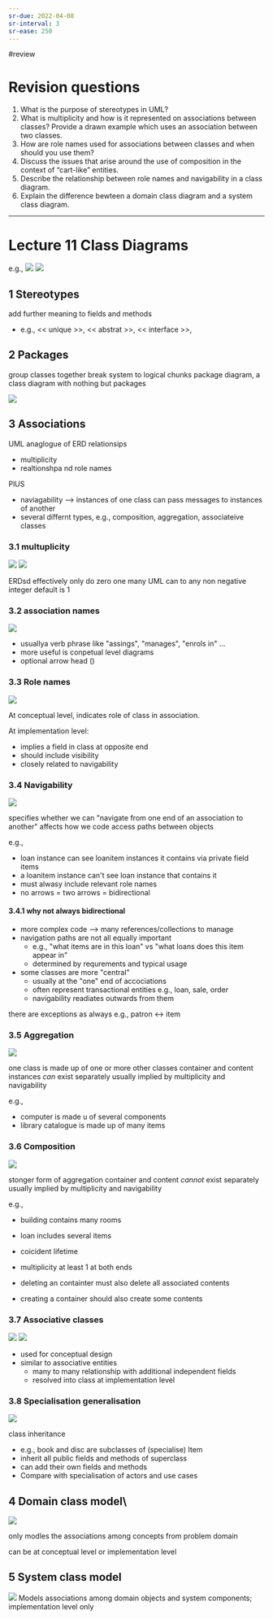 ```yaml
---
sr-due: 2022-04-08
sr-interval: 3
sr-ease: 250
---
```

#review 

# Revision questions
1. What is the purpose of stereotypes in UML? 
2. What is multiplicity and how is it represented on associations between classes? Provide a drawn example which uses an association between two classes.
3. How are role names used for associations between classes and when should you use them?
4. Discuss the issues that arise around the use of composition in the context of “cart-like” entities.
5. Describe the relationship between role names and navigability in a class diagram.
6. Explain the difference bewteen a domain class diagram and a system class diagram.

---
# Lecture 11 Class Diagrams
e.g., ![](https://i.imgur.com/rFmUs5r.png)
![](https://i.imgur.com/1kO9BDk.png)


## 1 Stereotypes
add further meaning to fields and methods
- e.g., << unique >>, << abstrat >>, << interface >>, 

## 2 Packages
group classes together
break system to logical chunks
package diagram, a class diagram with nothing but packages

![](https://i.imgur.com/UiXZeha.png)

## 3 Associations
UML anaglogue of ERD relationsips
- multiplicity
- realtionshpa nd role names

PlUS
- naviagability --> instances of one class can pass messages to instances of another
- several differnt types, e.g., composition, aggregation, associateive classes

### 3.1 multuplicity
![](https://i.imgur.com/1dSergW.png)
![](https://i.imgur.com/4TKsBKd.png)

ERDsd effectively only do zero one many
UML can to any non negative integer
default is 1

### 3.2 association names
![](https://i.imgur.com/btif86K.png)

- usuallya verb phrase like "assings", "manages", "enrols in" ...
- more useful is conpetual level diagrams
- optional arrow head ()

### 3.3 Role names
![](https://i.imgur.com/3HEG9yN.png)

At conceptual level, indicates role of class in association.

At implementation level:
- implies a field in class at opposite end
- should include visibility
- closely related to navigability

### 3.4 Navigability
![](https://i.imgur.com/beoNmcQ.png)

specifies whether we can "navigate from one end of an association to another"
affects how we code access paths between objects

e.g.,
- loan instance can see loanitem instances it contains via private field items
- a loanitem instance can't see loan instance that contains it
- must alwasy include relevant role names
- no arrows = two arrows = bidirectional

#### 3.4.1 why not always bidirectional

- more complex code --> many references/collections to manage
- navigation paths are not all equally important
	- e.g., "what items are in this loan" vs "what loans does this item appear in"
	- determined by requrements and typical usage
- some classes are more "central"
	- usually at the "one" end of accociations
	- often represent transactional entities e.g., loan, sale, order
	- navigability readiates outwards from them

there are exceptions as always e.g., patron <-> item


### 3.5 Aggregation
![](https://i.imgur.com/FI21bfD.png)

one class is made up of one or more other classes
container and content instances _can_ exist separately
usually implied by multiplicity and navigability

e.g.,
- computer is made u of several components
- library catalogue is made up of many items


### 3.6 Composition
![](https://i.imgur.com/2ryJXSM.png)

stonger form of aggregation
container and content _cannot_ exist separately
usually implied by multiplicity and navigability

e.g., 
- building contains many rooms
- loan includes several items

- coicident lifetime
- multiplicity at least 1 at both ends
- deleting an containter must also delete all associated contents
- creating a container should also create some contents


### 3.7 Associative classes
![](https://i.imgur.com/Rq91xGx.png)
![](https://i.imgur.com/zzOlLV1.png)

- used for conceptual design
- similar to associative entities
	- many to many relationship with additional independent fields
	- resolved into class at implementation level

### 3.8 Specialisation generalisation
![](https://i.imgur.com/kfI2YSe.png)

class inheritance
- e.g., book and disc are subclasses of (specialise) Item
- inherit all public fields and methods of superclass
- can add their own fields and methods
- Compare with specialisation of actors and use cases

## 4 Domain class model\
![](https://i.imgur.com/JFHQOFA.png)

only modles the associations among concepts from problem domain

can be at conceptual level or implementation level

## 5 System class model
![](https://i.imgur.com/KsQuCd5.png)
Models associations among domain objects and system components; implementation level only
